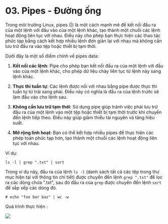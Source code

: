# 03. Pipes - Đường ống

Trong môi trường Linux, pipes (|) là một cách mạnh mẽ để kết nối đầu ra của một lệnh với đầu vào của một lệnh khác, tạo thành một chuỗi các lệnh hoạt động liên tục với nhau. Điều này cho phép bạn thực hiện các thao tác phức tạp bằng cách kết hợp nhiều lệnh đơn giản lại với nhau mà không cần lưu trữ đầu ra vào tệp hoặc thiết bị tạm thời.

Dưới đây là một số điểm chính về pipes data:

1. **Kết nối các lệnh**: Pipe cho phép bạn kết nối đầu ra của một lệnh với đầu vào của một lệnh khác, cho phép dữ liệu chảy liên tục từ lệnh này sang lệnh khác.

2. **Thực thi tuần tự**: Các lệnh được nối với nhau bằng pipe được thực thi tuần tự từ trái sang phải. Điều này có nghĩa là đầu ra của lệnh trước sẽ làm đầu vào cho lệnh sau.

3. **Không cần lưu trữ tạm thời**: Sử dụng pipe giúp tránh việc phải lưu trữ đầu ra của một lệnh vào một tệp hoặc thiết bị tạm thời trước khi chuyển đến lệnh tiếp theo. Điều này giúp giảm thiểu tài nguyên và tăng hiệu suất.

4. **Mở rộng linh hoạt**: Bạn có thể kết hợp nhiều pipes để thực hiện các phép toán phức tạp hơn, tạo thành một chuỗi các lệnh hoạt động liên tục với nhau.

Ví dụ:

```
ls -l | grep ".txt" | sort
```

Trong ví dụ này, đầu ra của lệnh `ls -l` (danh sách tất cả các tệp trong thư mục hiện tại với thông tin chi tiết) được chuyển đến lệnh `grep ".txt"` để lọc ra các dòng chứa ".txt", sau đó đầu ra của `grep` được chuyển đến lệnh `sort` để sắp xếp các dòng đó.


```
# echo "foo bar baz" | wc -w
```

Quá trình thực hiện :

<img src=https://i.imgur.com/P61Mt6C.png>
